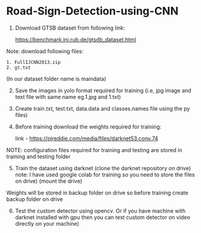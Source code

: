 # Road-Sign-Detection-using-CNN

1. Download GTSB dataset from following link:

	https://benchmark.ini.rub.de/gtsdb_dataset.html

Note: download following files:

	1. FullIJCNN2013.zip
	2. gt.txt
(In our dataset folder name is maindata)

2. Save the images in yolo format required for training
(i.e, jpg image and text file with same name eg.1.jpg and 1.txt)

3. Create train.txt, test.txt, data.data and classes.names file using the py files)

4. Before training download the weights required for training:

	link - https://pjreddie.com/media/files/darknet53.conv.74

NOTE: configuration files required for training and testing are stored in training and testing folder

5. Train the dataset using darknet
(clone the darknet repository on drive)
note:
I have used google colab for training so you need to store the files on drive)
(mount the drive)

Weights will be stored in backup folder on drive so before training create backup folder on drive

6. Test the custom detector using opencv.
Or if you have machine with darknet installed with gpu then you can test custom detector on video directly on your machine)




